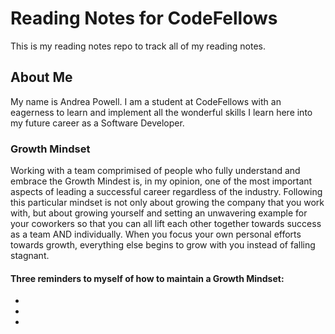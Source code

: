 # Reading Notes for CodeFellows

This is my reading notes repo to track all of my reading notes.

## About Me

My name is Andrea Powell. I am a student at CodeFellows with an eagerness to learn and implement all the wonderful skills I learn here into my future career as a Software Developer.

### Growth Mindset

Working with a team comprimised of people who fully understand and embrace the Growth Mindest is, in my opinion, one of the most important aspects of leading a successful career regardless of the industry. Following this particular mindset is not only about growing the company that you work with, but about growing yourself and setting an unwavering example for your coworkers so that you can all lift each other together towards success as a team AND individually. When you focus your own personal efforts towards growth, everything else begins to grow with you instead of falling stagnant. 

#### Three reminders to myself of how to maintain a Growth Mindset:

-
-
-
